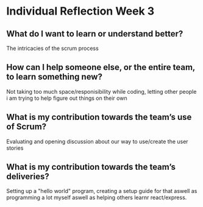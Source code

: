 # Individual Reflection Week 3

## What do I want to learn or understand better?
The intricacies of the scrum process

## How can I help someone else, or the entire team, to learn something new?
Not taking too much space/responisibility while coding, letting other people i am trying to help figure out things on their own

## What is my contribution towards the team’s use of Scrum?
Evaluating and opening discussion about our way to use/create the user stories

## What is my contribution towards the team’s deliveries?
Setting up a "hello world" program, creating a setup guide for that aswell as programming a lot myself aswell as helping others learnr react/express.
